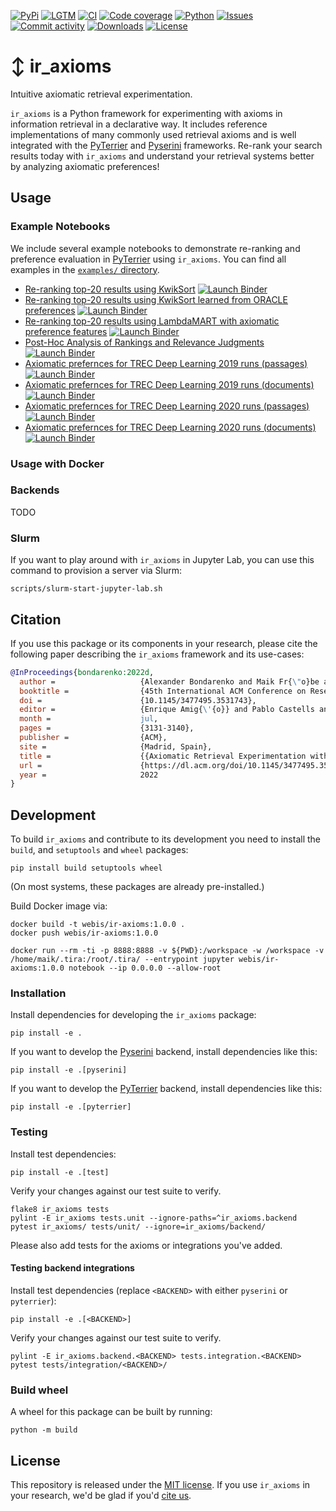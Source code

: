 [![PyPi](https://img.shields.io/pypi/v/ir_axioms?style=flat-square)](https://pypi.org/project/ir_axioms/)
[![LGTM](https://img.shields.io/lgtm/grade/python/github/webis-de/ir_axioms.svg?style=flat-square)](https://lgtm.com/projects/g/webis-de/ir_axioms)
[![CI](https://img.shields.io/github/workflow/status/webis-de/ir_axioms/CI?style=flat-square)](https://github.com/webis-de/ir_axioms/actions?query=workflow%3A"CI")
[![Code coverage](https://img.shields.io/codecov/c/github/webis-de/ir_axioms?style=flat-square)](https://codecov.io/github/webis-de/ir_axioms/)
[![Python](https://img.shields.io/pypi/pyversions/ir_axioms?style=flat-square)](https://pypi.org/project/ir_axioms/)
[![Issues](https://img.shields.io/github/issues/webis-de/ir_axioms?style=flat-square)](https://github.com/webis-de/ir_axioms/issues)
[![Commit activity](https://img.shields.io/github/commit-activity/m/webis-de/ir_axioms?style=flat-square)](https://github.com/webis-de/ir_axioms/commits)
[![Downloads](https://img.shields.io/pypi/dm/ir_axioms?style=flat-square)](https://pypi.org/project/ir_axioms/)
[![License](https://img.shields.io/github/license/webis-de/ir_axioms?style=flat-square)](LICENSE)

# ↕️ ir_axioms

Intuitive axiomatic retrieval experimentation.

`ir_axioms` is a Python framework for experimenting with axioms in information retrieval in a declarative way. 
It includes reference implementations of many commonly used retrieval axioms and is well integrated with the [PyTerrier](https://github.com/terrier-org/pyterrier) and [Pyserini](https://github.com/castorini/pyserini) frameworks.
Re-rank your search results today with `ir_axioms` and understand your retrieval systems better by analyzing
axiomatic preferences!

## Usage

### Example Notebooks

We include several example notebooks to demonstrate re-ranking and preference evaluation in [PyTerrier](https://github.com/terrier-org/pyterrier) using `ir_axioms`.
You can find all examples in the [`examples/` directory](examples).

- [Re-ranking top-20 results using KwikSort](examples/pyterrier_kwiksort.ipynb)
  [![Launch Binder](https://img.shields.io/badge/launch-binder-informational?style=flat-square)](https://mybinder.org/v2/gh/webis-de/ir_axioms/main?labpath=examples/pyterrier_kwiksort.ipynb)
- [Re-ranking top-20 results using KwikSort learned from ORACLE preferences](examples/pyterrier_kwiksort_learned.ipynb)
  [![Launch Binder](https://img.shields.io/badge/launch-binder-informational?style=flat-square)](https://mybinder.org/v2/gh/webis-de/ir_axioms/main?labpath=examples/pyterrier_kwiksort_learned.ipynb)
- [Re-ranking top-20 results using LambdaMART with axiomatic preference features](examples/pyterrier_ltr_features.ipynb)
  [![Launch Binder](https://img.shields.io/badge/launch-binder-informational?style=flat-square)](https://mybinder.org/v2/gh/webis-de/ir_axioms/main?labpath=examples/pyterrier_ltr_features.ipynb)
- [Post-Hoc Analysis of Rankings and
Relevance Judgments](examples/pyterrier_post_hoc_analysis_of_runs_and_qrels.ipynb)[![Launch Binder](https://img.shields.io/badge/launch-binder-informational?style=flat-square)](https://mybinder.org/v2/gh/webis-de/ir_axioms/main?labpath=examples/pyterrier_post_hoc_analysis_of_runs_and_qrels.ipynb)
- [Axiomatic prefernces for TREC Deep Learning 2019 runs (passages)](examples/trec_28_deep_passages_preferences_depth_10.ipynb)
  [![Launch Binder](https://img.shields.io/badge/launch-binder-informational?style=flat-square)](https://mybinder.org/v2/gh/webis-de/ir_axioms/main?labpath=examples/trec_28_deep_passages_preferences_depth_10.ipynb)
- [Axiomatic prefernces for TREC Deep Learning 2019 runs (documents)](examples/trec_28_deep_documents_preferences_depth_10.ipynb)
  [![Launch Binder](https://img.shields.io/badge/launch-binder-informational?style=flat-square)](https://mybinder.org/v2/gh/webis-de/ir_axioms/main?labpath=examples/trec_28_deep_documents_preferences_depth_10.ipynb)
- [Axiomatic prefernces for TREC Deep Learning 2020 runs (passages)](examples/trec_29_deep_passages_preferences_depth_10.ipynb)
  [![Launch Binder](https://img.shields.io/badge/launch-binder-informational?style=flat-square)](https://mybinder.org/v2/gh/webis-de/ir_axioms/main?labpath=examples/trec_29_deep_passages_preferences_depth_10.ipynb)
- [Axiomatic prefernces for TREC Deep Learning 2020 runs (documents)](examples/trec_29_deep_documents_preferences_depth_10.ipynb)
  [![Launch Binder](https://img.shields.io/badge/launch-binder-informational?style=flat-square)](https://mybinder.org/v2/gh/webis-de/ir_axioms/main?labpath=examples/trec_29_deep_documents_preferences_depth_10.ipynb)

### Usage with Docker

### Backends

TODO

### Slurm

If you want to play around with `ir_axioms` in Jupyter Lab, you can use this command to provision a server via Slurm:

```shell
scripts/slurm-start-jupyter-lab.sh
```

## Citation

If you use this package or its components in your research, please cite the following paper describing the `ir_axioms`
framework and its use-cases:

```bibtex
@InProceedings{bondarenko:2022d,
  author =                   {Alexander Bondarenko and Maik Fr{\"o}be and {Jan Heinrich} Reimer and Benno Stein and Michael V{\"o}lske and Matthias Hagen},
  booktitle =                {45th International ACM Conference on Research and Development in Information Retrieval (SIGIR 2022)},
  doi =                      {10.1145/3477495.3531743},
  editor =                   {Enrique Amig{\'{o}} and Pablo Castells and Julio Gonzalo and Ben Carterette and J. Shane Culpepper and Gabriella Kazai},
  month =                    jul,
  pages =                    {3131-3140},
  publisher =                {ACM},
  site =                     {Madrid, Spain},
  title =                    {{Axiomatic Retrieval Experimentation with ir{\_}axioms}},
  url =                      {https://dl.acm.org/doi/10.1145/3477495.3531743},
  year =                     2022
}
```

## Development

To build `ir_axioms` and contribute to its development you need to install the `build`, and `setuptools` and `wheel` packages:

```shell
pip install build setuptools wheel
```

(On most systems, these packages are already pre-installed.)

Build Docker image via:

```
docker build -t webis/ir-axioms:1.0.0 .
docker push webis/ir-axioms:1.0.0
```

`docker run --rm -ti -p 8888:8888 -v ${PWD}:/workspace -w /workspace -v /home/maik/.tira:/root/.tira/ --entrypoint jupyter webis/ir-axioms:1.0.0 notebook --ip 0.0.0.0 --allow-root`

### Installation

Install dependencies for developing the `ir_axioms` package:

```shell
pip install -e .
```

If you want to develop the [Pyserini](https://github.com/castorini/pyserini) backend, install dependencies like this:

```shell
pip install -e .[pyserini]
```

If you want to develop the [PyTerrier](https://github.com/terrier-org/pyterrier) backend, install dependencies like
this:

```shell
pip install -e .[pyterrier]
```

### Testing

Install test dependencies:

```shell
pip install -e .[test]
```

Verify your changes against our test suite to verify.

```shell
flake8 ir_axioms tests
pylint -E ir_axioms tests.unit --ignore-paths=^ir_axioms.backend
pytest ir_axioms/ tests/unit/ --ignore=ir_axioms/backend/
```

Please also add tests for the axioms or integrations you've added.

#### Testing backend integrations

Install test dependencies (replace `<BACKEND>` with either `pyserini` or `pyterrier`):

```shell
pip install -e .[<BACKEND>]
```

Verify your changes against our test suite to verify.

```shell
pylint -E ir_axioms.backend.<BACKEND> tests.integration.<BACKEND>
pytest tests/integration/<BACKEND>/
```

### Build wheel

A wheel for this package can be built by running:

```shell
python -m build
```

## License

This repository is released under the [MIT license](LICENSE). If you use `ir_axioms` in your research, we'd be glad if
you'd [cite us](#citation).
